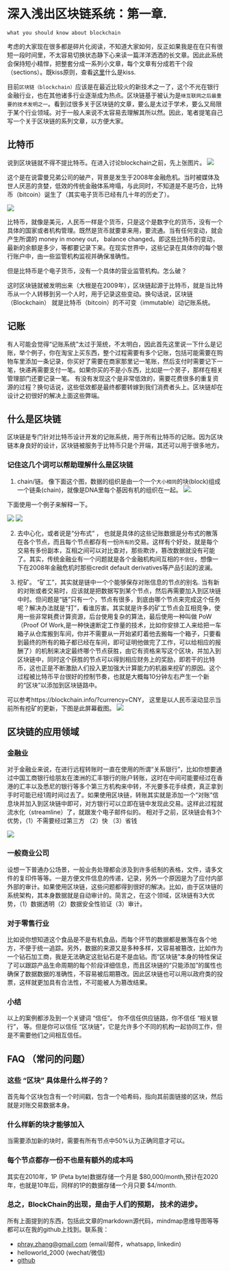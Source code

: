# 深入浅出区块链系统：第一章.
`what you should know about blockchain`

考虑的大家现在很多都是碎片化阅读，不知道大家如何，反正如果我是在在只有很短一段时间里，不太容易切换状态静下心来读一篇洋洋洒洒的长文章。因此此系统会保持短小精悍，把整套分成一系列小文章，每个文章有分成若干个段（sections）。既kiss原则，查看[这里](http://cloudsdocker.github.io/2016/09/02/2016-09-02-Design-Principals/)什么是kiss. 

目前`区块链（blockchain）`应该是在最近比较火的新技术之一了，这个不光在银行金融行业，也在其他诸多行业逐渐成为热点。区块链基于被认为是`继互联网之后最重要的技术发明之一`。看到过很多关于区块链的文章，要么是太过于学术，要么又局限于某个行业领域。对于一般人来说不太容易去理解其所以然。因此，笔者提笔自己写一个关于区块链的系列文章，以方便大家。

## 比特币
说到区块链就不得不提比特币。在进入讨论blockchain之前，先上张图片。
![](https://qph.ec.quoracdn.net/main-qimg-6290fccef5f018b22672e7d1c9179350-c?convert_to_webp=true)

这个是在说雷曼兄弟公司的破产，背景是发生于2008年金融危机。当时被媒体及世人厌恶的贪婪，低效的传统金融体系垮塌，与此同时，不知道是不是巧合，比特币（bitcoin）诞生了（其实电子货币已经有几十年的历史了）。

![](http://bitcoinspace.net/wp-content/uploads/2016/03/bitcoin.jpg)

比特币，就像是美元，人民币一样是个货币，只是这个是数字化的货币，没有一个具体的国家或者机构管理。既然是货币就要拿来用，要流通。当有任何变动，就会产生所谓的 money in money out， balance changed。即这些比特币的变动，最新的余额是多少，等都要记录下来。在现实世界中，这些记录在具体你的每个银行账户中，由一些监管机构监视并确保准确性。

但是比特币是个电子货币，没有一个具体的营业监管机构。怎么破？

这时区块链就被发明出来（大根是在2009年），区块链起源于比特币，就是当比特币从一个人转移到另一个人时，用于记录这些变动。换句话说，区块链（Blockchain） 就是比特币（bitcoin）的不可变（immutable）动记账系统。

## 记账
有人可能会觉得“记账系统”太过于笼统，不太明白，因此首先这里说一下什么是记账，举个例子，你在淘宝上买东西，整个过程需要有多个记账，包括可能需要在购物车里添加一条记录，你买好了需要在商家那里记一笔账，然后支付时需要记下一笔，快递再需要支付一笔。如果你买的不是小东西，比如是一个房子，那样在相关管理部门还要记录一笔。
有没有发现这个是非常低效的，需要花费很多的重复资源的过程？换句话说，这些低效都是最终都要转嫁到我们消费者头上。区块链却在设计之初很好的解决上面这些弊端。


## 什么是区块链

区块链是专门针对比特币设计开发的记账系统，用于所有比特币的记账。因为区块链本身良好的设计，区块链被服务于比特币只是个开端，其还可以用于很多地方。

### 记住这几个词可以帮助理解什么是区块链
1. chain/链。 像下面这个图，数据的组织是由一个一个`大小相同`的块(block)组成一个链条(chain)，就像是DNA里每个基因有机的组织在一起。   ![](https://image.spreadshirtmedia.com/image-server/v1/designs/12710632,width=190,height=190,version=1395590038.png/bitcoin-lego-block-chain-t-shirt_design.png). 

下面使用一个例子来解释一下。

![](http://cloudsdocker.github.io/images/BlockChain_1.jpg)
![](http://cloudsdocker.github.io/images/BlockChain_Chain2.png)


2. 去中心化，或者说是“分布式” ， 也就是具体的这些记账数据是分布式的散落在各个节点，而且每个节点都存有一份`所有的`交易。这样有个好处，就是每个交易有多份副本，互相之间可以对比查对，那些欺诈，篡改数据就没有可能了。其实，传统金融业有一个问题就是各个金融机构间互相的`不信任`，想像一下在2008年金融危机时那些credit default derivatives等产品引起的波澜。

3. 挖矿。 “矿工”，其实就是链中一个个能够保存对账信息的节点的别名. 当有新的对账或者交易时，应该就是把数据写到某个节点，然后再需要加入到区块链中时。但问题是“链”只有一个，节点有很多，到底由哪个节点来完成这个任务呢？解决办法就是“打”，看谁厉害。其实就是许多的矿工节点会互相竞争，使用一些非常耗费计算资源，后台使用复杂的算法，最后使用一种叫做 PoW （Proof Of Work,是一种快速断定工作量的技术，比如你安排工人来给把一车箱子从仓库搬到车间，你并不需要从一开始紧盯着他去搬每一个箱子，只要看到最终的所有的箱子都已经在车间，即可证明他做完了工作，可以给相应的报酬了）的机制来决定最终哪个节点获胜，由它有资格来写这个区块，并加入到区块链中，同时这个获胜的节点可以得到相应财务上的奖励，即若干的比特币，这也正是不断激励人们投入更加强大计算能力的机器来挖矿的原因。这个过程被比特币平台很好的控制节奏，也就是大概每10分钟左右产生一个新的“区块”以添加到区块链路中。

可以参考https://blockchain.info/?currency=CNY， 这里是以人民币滚动显示当前所有挖矿的更新，下图是此屏幕截图。
![](http://cloudsdocker.github.io/images/blockchain_info.gif)


## 区块链的应用领域


### 金融业
对于金融业来说，在进行远程转账时一直在使用的所谓“关系银行”，比如你想要通过中国工商银行给朋友在澳洲的汇丰银行的账户转账，这时在中间可能要经过在香港的汇丰以及悉尼的银行等多个第三方机构来中转，不光要多花手续费，真正拿到手时可能已经1周时间过去了。如果使用区块链，转账其实就是添加一个“对账”信息块并加入到区块链中即可，对方银行可以立即在链中发现此交易。这样此过程就流水化（streamline）了，就跟发个电子邮件似的。 相对于之前，区块链会有3个优势，（1）不需要经过第三方 （2）快 （3）省钱

![](http://fintechnews.ch/wp-content/uploads/2016/05/Centralized-vs-Distributed-Ledger-Bitcoin-pressure.png)

### 一般商业公司
设想一下普通办公场景，一般业务处理都会涉及到许多纸制的表格，文件，请多文件的复印件等等。一是方便文件信息的传递，记录，另外一个原因是为了应付内部外部的审计。如果使用区块链，这些问题都得到很好的解决。比如，由于区块链的系统架构，其本身数据就是自动审计的。简言之，在这个领域，区块链有3大优势，（1）数据透明（2）数据安全性验证（3）审计。

### 对于零售行业
比如说你想知道这个食品是不是有机食品，而每个环节的数据都是散落在各个地方，不便于统一追踪。另外，数据的来源又是多种多样，又容易被篡改，比如作为一个钻石加工商，我是无法确定这批钻石是不是血钻。而“区块链”本身的特性保证了可以跟踪产品生命周期的每个阶段详细信息，而且区块链的“只能添加”的属性也确保了数据数据的准确性，不容易被后期篡改。因此区块链也可以用以政府类的投票，这样就更加具有合法性，不可能被人为篡改结果。

### 小结
以上的案例都涉及到一个关键词 “信任”。 你不信任供应链路，你不信任 “相关银行”， 等。但是你可以信任 “区块链”，它是允许多个不同的机构一起协同工作，但是不需要他们之间相互信任。

## FAQ （常问的问题）


### 这些 “区块” 具体是什么样子的？
首先每个区块包含有一个时间戳，包含一个哈希码，指向其前面链接的区块，然后就是对账交易数据本身。

### 什么样新的块才能够加入
当需要添加新的块时，需要有所有节点中50%认为正确同意才可以。

### 每个节点都存一份不也是有额外的成本吗
其实在2010年，1P (Peta byte)数据存储一个月是 $80,000/month,预计在2020年，也就是10年后，同样的1P的数据存储一个月只要 $4/month.

### 总之，BlockChain的出现，是由于人们的预期， 技术的进步。

所有上面提到的东西，包括此文章的markdown源代码，mindmap思维导图等等都可以在我的github上找到。联系我：
* phray.zhang@gmail.com (email/邮件，whatsapp, linkedin)
* helloworld_2000 (wechat/微信)
* [github](https://github.com/CloudsDocker/)

